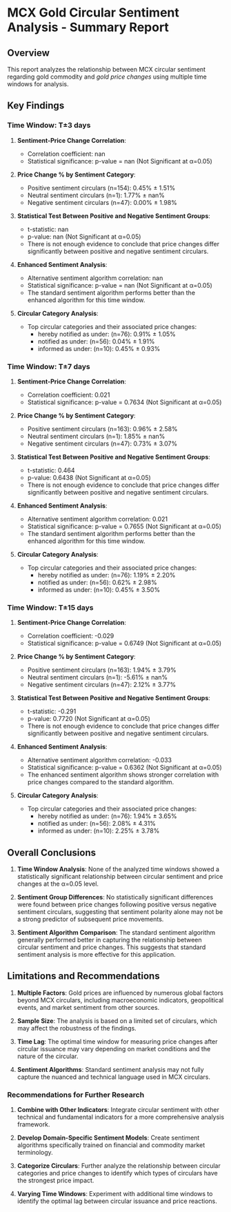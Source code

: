 
# MCX Gold Circular Sentiment Analysis - Summary Report

## Overview
This report analyzes the relationship between MCX circular sentiment regarding gold commodity and *gold price changes* using multiple time windows for analysis.

## Key Findings

### Time Window: T±3 days

1. **Sentiment-Price Change Correlation**:
   - Correlation coefficient: nan
   - Statistical significance: p-value = nan (Not Significant at α=0.05)

2. **Price Change % by Sentiment Category**:
   - Positive sentiment circulars (n=154): 0.45% ± 1.51%
   - Neutral sentiment circulars (n=1): 1.77% ± nan%
   - Negative sentiment circulars (n=47): 0.00% ± 1.98%

3. **Statistical Test Between Positive and Negative Sentiment Groups**:
   - t-statistic: nan
   - p-value: nan (Not Significant at α=0.05)
   - There is not enough evidence to conclude that price changes differ significantly between positive and negative sentiment circulars.

4. **Enhanced Sentiment Analysis**:
   - Alternative sentiment algorithm correlation: nan
   - Statistical significance: p-value = nan (Not Significant at α=0.05)
   - The standard sentiment algorithm performs better than the enhanced algorithm for this time window.

5. **Circular Category Analysis**:
   - Top circular categories and their associated price changes:
     - hereby notified as under: (n=76): 0.91% ± 1.05%
     - notified as under: (n=56): 0.04% ± 1.91%
     - informed as under: (n=10): 0.45% ± 0.93%

### Time Window: T±7 days

1. **Sentiment-Price Change Correlation**:
   - Correlation coefficient: 0.021
   - Statistical significance: p-value = 0.7634 (Not Significant at α=0.05)

2. **Price Change % by Sentiment Category**:
   - Positive sentiment circulars (n=163): 0.96% ± 2.58%
   - Neutral sentiment circulars (n=1): 1.85% ± nan%
   - Negative sentiment circulars (n=47): 0.73% ± 3.07%

3. **Statistical Test Between Positive and Negative Sentiment Groups**:
   - t-statistic: 0.464
   - p-value: 0.6438 (Not Significant at α=0.05)
   - There is not enough evidence to conclude that price changes differ significantly between positive and negative sentiment circulars.

4. **Enhanced Sentiment Analysis**:
   - Alternative sentiment algorithm correlation: 0.021
   - Statistical significance: p-value = 0.7655 (Not Significant at α=0.05)
   - The standard sentiment algorithm performs better than the enhanced algorithm for this time window.

5. **Circular Category Analysis**:
   - Top circular categories and their associated price changes:
     - hereby notified as under: (n=76): 1.19% ± 2.20%
     - notified as under: (n=56): 0.62% ± 2.98%
     - informed as under: (n=10): 0.45% ± 3.50%

### Time Window: T±15 days

1. **Sentiment-Price Change Correlation**:
   - Correlation coefficient: -0.029
   - Statistical significance: p-value = 0.6749 (Not Significant at α=0.05)

2. **Price Change % by Sentiment Category**:
   - Positive sentiment circulars (n=163): 1.94% ± 3.79%
   - Neutral sentiment circulars (n=1): -5.61% ± nan%
   - Negative sentiment circulars (n=47): 2.12% ± 3.77%

3. **Statistical Test Between Positive and Negative Sentiment Groups**:
   - t-statistic: -0.291
   - p-value: 0.7720 (Not Significant at α=0.05)
   - There is not enough evidence to conclude that price changes differ significantly between positive and negative sentiment circulars.

4. **Enhanced Sentiment Analysis**:
   - Alternative sentiment algorithm correlation: -0.033
   - Statistical significance: p-value = 0.6362 (Not Significant at α=0.05)
   - The enhanced sentiment algorithm shows stronger correlation with price changes compared to the standard algorithm.

5. **Circular Category Analysis**:
   - Top circular categories and their associated price changes:
     - hereby notified as under: (n=76): 1.94% ± 3.65%
     - notified as under: (n=56): 2.08% ± 4.31%
     - informed as under: (n=10): 2.25% ± 3.78%

## Overall Conclusions

1. **Time Window Analysis**: None of the analyzed time windows showed a statistically significant relationship between circular sentiment and price changes at the α=0.05 level.

2. **Sentiment Group Differences**: No statistically significant differences were found between price changes following positive versus negative sentiment circulars, suggesting that sentiment polarity alone may not be a strong predictor of subsequent price movements.

3. **Sentiment Algorithm Comparison**: The standard sentiment algorithm generally performed better in capturing the relationship between circular sentiment and price changes. This suggests that standard sentiment analysis is more effective for this application.

## Limitations and Recommendations

1. **Multiple Factors**: Gold prices are influenced by numerous global factors beyond MCX circulars, including macroeconomic indicators, geopolitical events, and market sentiment from other sources.

2. **Sample Size**: The analysis is based on a limited set of circulars, which may affect the robustness of the findings.

3. **Time Lag**: The optimal time window for measuring price changes after circular issuance may vary depending on market conditions and the nature of the circular.

4. **Sentiment Algorithms**: Standard sentiment analysis may not fully capture the nuanced and technical language used in MCX circulars.

### Recommendations for Further Research

1. **Combine with Other Indicators**: Integrate circular sentiment with other technical and fundamental indicators for a more comprehensive analysis framework.

2. **Develop Domain-Specific Sentiment Models**: Create sentiment algorithms specifically trained on financial and commodity market terminology.

3. **Categorize Circulars**: Further analyze the relationship between circular categories and price changes to identify which types of circulars have the strongest price impact.

4. **Varying Time Windows**: Experiment with additional time windows to identify the optimal lag between circular issuance and price reactions.
